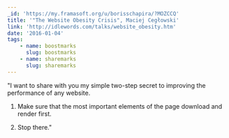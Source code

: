 ```yaml
---
_id: 'https://my.framasoft.org/u/borisschapira/?MOZCCQ'
title: '"The Website Obesity Crisis", Maciej Cegłowski'
link: 'http://idlewords.com/talks/website_obesity.htm'
date: '2016-01-04'
tags:
    - name: boostmarks
      slug: boostmarks
    - name: sharemarks
      slug: sharemarks
---
```


<div class="markdown"><p>&quot;I want to share with you my simple two-step secret to improving the performance of any website.</p>
<ol>
<li>
<p>Make sure that the most important elements of the page download and render first.</p>
</li>
<li>Stop there.&quot;<br />
</li>
</ol></div>
